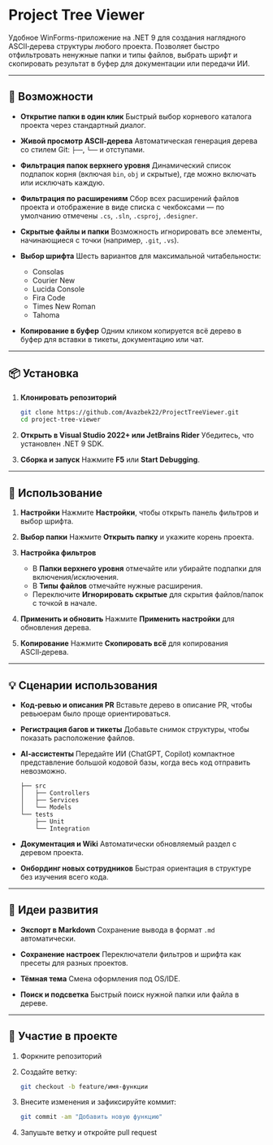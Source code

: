 # Project Tree Viewer

Удобное WinForms-приложение на .NET 9 для создания наглядного ASCII‑дерева структуры любого проекта. Позволяет быстро отфильтровать ненужные папки и типы файлов, выбрать шрифт и скопировать результат в буфер для документации или передачи ИИ.

---

## 🚀 Возможности

* **Открытие папки в один клик**
  Быстрый выбор корневого каталога проекта через стандартный диалог.

* **Живой просмотр ASCII‑дерева**
  Автоматическая генерация дерева со стилем Git: `├──`, `└──` и отступами.

* **Фильтрация папок верхнего уровня**
  Динамический список подпапок корня (включая `bin`, `obj` и скрытые), где можно включать или исключать каждую.

* **Фильтрация по расширениям**
  Сбор всех расширений файлов проекта и отображение в виде списка с чекбоксами — по умолчанию отмечены `.cs`, `.sln`, `.csproj`, `.designer`.

* **Скрытые файлы и папки**
  Возможность игнорировать все элементы, начинающиеся с точки (например, `.git`, `.vs`).

* **Выбор шрифта**
  Шесть вариантов для максимальной читабельности:

  * Consolas
  * Courier New
  * Lucida Console
  * Fira Code
  * Times New Roman
  * Tahoma

* **Копирование в буфер**
  Одним кликом копируется всё дерево в буфер для вставки в тикеты, документацию или чат.

---

## 📦 Установка

1. **Клонировать репозиторий**

   ```bash
   git clone https://github.com/Avazbek22/ProjectTreeViewer.git
   cd project-tree-viewer
   ```
2. **Открыть в Visual Studio 2022+ или JetBrains Rider**
   Убедитесь, что установлен .NET 9 SDK.
3. **Сборка и запуск**
   Нажмите **F5** или **Start Debugging**.

---

## 📝 Использование

1. **Настройки**
   Нажмите **Настройки**, чтобы открыть панель фильтров и выбор шрифта.
2. **Выбор папки**
   Нажмите **Открыть папку** и укажите корень проекта.
3. **Настройка фильтров**

   * В **Папки верхнего уровня** отмечайте или убирайте подпапки для включения/исключения.
   * В **Типы файлов** отмечайте нужные расширения.
   * Переключите **Игнорировать скрытые** для скрытия файлов/папок с точкой в начале.
4. **Применить и обновить**
   Нажмите **Применить настройки** для обновления дерева.
5. **Копирование**
   Нажмите **Скопировать всё** для копирования ASCII‑дерева.

---

## 💡 Сценарии использования

* **Код‑ревью и описания PR**
  Вставьте дерево в описание PR, чтобы ревьюерам было проще ориентироваться.

* **Регистрация багов и тикеты**
  Добавьте снимок структуры, чтобы показать расположение файлов.

* **AI‑ассистенты**
  Передайте ИИ (ChatGPT, Copilot) компактное представление большой кодовой базы, когда весь код отправить невозможно.

  ```text
  ├── src  
  │   ├── Controllers  
  │   ├── Services  
  │   └── Models  
  └── tests  
      ├── Unit  
      └── Integration  
  ```

* **Документация и Wiki**
  Автоматически обновляемый раздел с деревом проекта.

* **Онбординг новых сотрудников**
  Быстрая ориентация в структуре без изучения всего кода.

---

## 🔧 Идеи развития

* **Экспорт в Markdown**
  Сохранение вывода в формат `.md` автоматически.

* **Сохранение настроек**
  Переключатели фильтров и шрифта как пресеты для разных проектов.

* **Тёмная тема**
  Смена оформления под OS/IDE.

* **Поиск и подсветка**
  Быстрый поиск нужной папки или файла в дереве.

---

## 🤝 Участие в проекте

1. Форкните репозиторий
2. Создайте ветку:

   ```bash
   git checkout -b feature/имя-функции
   ```
3. Внесите изменения и зафиксируйте коммит:

   ```bash
   git commit -am "Добавить новую функцию"
   ```
4. Запушьте ветку и откройте pull request

